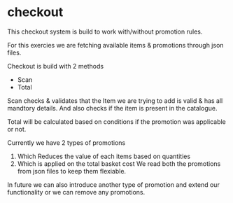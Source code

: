 # checkout

This checkout system is build to work with/without promotion rules.

For this exercies we are fetching available items & promotions through json files.

Checkout is build with 2 methods
  - Scan
  - Total
  
  Scan checks & validates that the Item we are trying to add is  valid & has all mandtory details. 
  And also checks if the item is present in the catalogue.
  
  Total will be calculated based on conditions if the promotion was applicable or not.
  
 Currently we have 2 types of promotions 
  1) Which Reduces the value of each items based on quantities
  2) Which is applied on the total basket cost
   We read both the promotions from json files to keep them flexiable.

In future we can also introduce another type of promotion and extend our functionality or we can remove any promotions.
